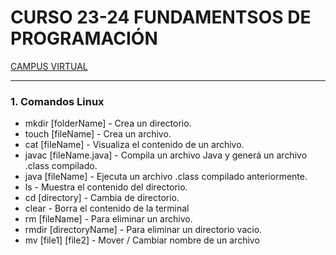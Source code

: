 # CURSO 23-24 FUNDAMENTSOS DE PROGRAMACIÓN

[CAMPUS VIRTUAL](https://campusvirtual.uva.es/ "Acceso al campus virtual")

---

### 1. Comandos Linux

* mkdir [folderName] - Crea un directorio.
* touch [fileName] - Crea un archivo.
* cat [fileName] - Visualiza el contenido de un archivo.
* javac [fileName.java] - Compila un archivo Java y generá un archivo .class compilado.
* java [fileName] - Ejecuta un archivo .class compilado anteriormente.
* ls - Muestra el contenido del directorio.
* cd [directory] - Cambia de directorio.
* clear - Borra el contenido de la terminal
* rm [fileName] - Para eliminar un archivo.
* rmdir [directoryName] - Para eliminar un directorio vacio.
* mv [file1] [file2] - Mover / Cambiar nombre de un archivo
